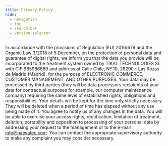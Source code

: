 ```yaml
---
title: Privacy Policy
hide:
  - navigation
  - toc
  - search-bar
  - version-selector
---
```


In accordance with the provisions of Regulation (EU) 2016/679 and the Organic Law 3/2018 of 5 December, on the protection of personal data and guarantee of digital rights, we inform you that the data you provide will be incorporated to the treatment system owned by TIKAL TECHNOLOGIES SL with CIF B85986669 and address at Calle Chile, Nº 10, 28290 - Las Rozas de Madrid (Madrid), for the purpose of ELECTRONIC COMMERCE, CUSTOMER MANAGEMENT, AND OTHER PURPOSES. Your data may be processed by third parties (they will be data processors recipients of your data for contractual purposes for example, our computer maintenance company) requiring the same level of established rights, obligations and responsibilities. Your details will be kept for the time only strictly necessary. They will be deleted when a period of time has elapsed without any use being made of it. You agree to notify us of any changes in the data. You will be able to exercise your access rights, rectification, limitation of treatment, deletion, portability and opposition to processing of your personal data by addressing your request to the management or to the e-mail info@naevatec.com. You can contact the appropriate supervisory authority to make any complaint you may consider necessary.